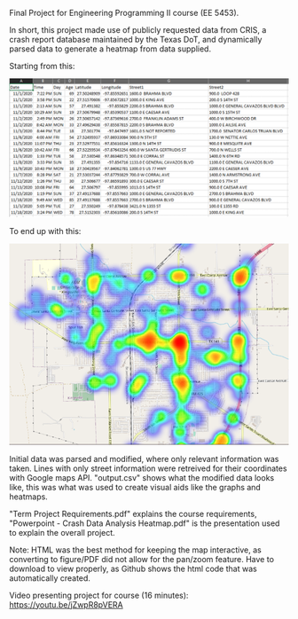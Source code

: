 Final Project for Engineering Programming II course (EE 5453).

In short, this project made use of publicly requested data from CRIS, a crash report database maintained by the Texas DoT, and dynamically parsed data to generate a heatmap from data supplied. 

Starting from this:

<img src="https://raw.githubusercontent.com/miguelleonel/Portfolio/refs/heads/main/%5BPython%5D%20Crash%20Heatmap/Output/Figures/FormattedData.png" width="640">

To end up with this:

<img src="https://raw.githubusercontent.com/miguelleonel/Portfolio/refs/heads/main/%5BPython%5D%20Crash%20Heatmap/Output/Figures/KingsvilleHeatmap.png" width="640">


Initial data was parsed and modified, where only relevant information was taken. 
Lines with only street information were retreived for their coordinates with Google maps API. 
"output.csv" shows what the modified data looks like, this was what was used to create visual aids like the graphs and heatmaps. 

"Term Project Requirements.pdf" explains the course requirements, "Powerpoint - Crash Data Analysis Heatmap.pdf" is the presentation used to explain the overall project. 

Note: HTML was the best method for keeping the map interactive, as converting to figure/PDF did not allow for the pan/zoom feature. 
Have to download to view properly, as Github shows the html code that was automatically created.

Video presenting project for course (16 minutes):
https://youtu.be/jZwpR8pVERA
